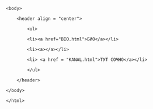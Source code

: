 <html>
<head>

<meta charset = "UTF-8">
<title>Проверка</title>
<link rel="stylesheet" type="text/css" href="style.css">
</head>

    <body>

        <header align = "center">

            <ul>

            <li><a href="BIO.html">БИО</a></li>

            <li><a></a></li>

            <li> <a href = "KANAL.html">ТУТ СОЧНО</a></li>
                
            </ul>

        </header>

    </body>

    </html> 
